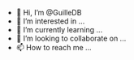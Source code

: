 - 👋 Hi, I’m @GuilleDB
- 👀 I’m interested in ...
- 🌱 I’m currently learning ...
- 💞️ I’m looking to collaborate on ...
- 📫 How to reach me ...

<!---
GuilleDB/GuilleDB is a ✨ special ✨ repository because its `README.md` (this file) appears on your GitHub profile.
You can click the Preview link to take a look at your changes.
--->
